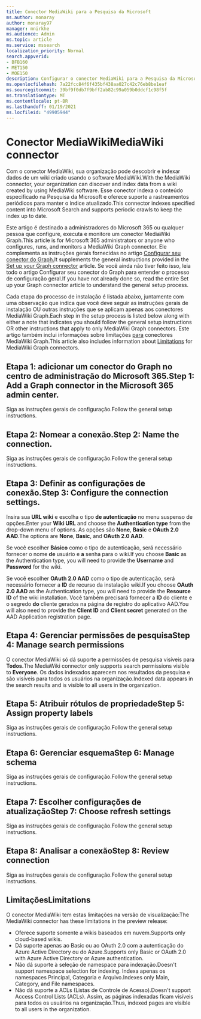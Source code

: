 ```yaml
---
title: Conector MediaWiki para a Pesquisa da Microsoft
ms.author: monaray
author: monaray97
manager: mnirkhe
ms.audience: Admin
ms.topic: article
ms.service: mssearch
localization_priority: Normal
search.appverid:
- BFB160
- MET150
- MOE150
description: Configurar o conector MediaWiki para a Pesquisa da Microsoft
ms.openlocfilehash: 7a22fcc84f6f435bf438aa027c42c76eb8be1eaf
ms.sourcegitcommit: 39bf9f0db7f9bff2ab82c99a059b0ddcf1c98f5f
ms.translationtype: MT
ms.contentlocale: pt-BR
ms.lasthandoff: 01/19/2021
ms.locfileid: "49905944"
---
```

# <a name="mediawiki-connector"></a><span data-ttu-id="e8b95-103">Conector MediaWiki</span><span class="sxs-lookup"><span data-stu-id="e8b95-103">MediaWiki connector</span></span>

<span data-ttu-id="e8b95-104">Com o conector MediaWiki, sua organização pode descobrir e indexar dados de um wiki criado usando o software MediaWiki.</span><span class="sxs-lookup"><span data-stu-id="e8b95-104">With the MediaWiki connector, your organization can discover and index data from a wiki created by using MediaWiki software.</span></span> <span data-ttu-id="e8b95-105">Esse conector indexa o conteúdo especificado na Pesquisa da Microsoft e oferece suporte a rastreamentos periódicos para manter o índice atualizado.</span><span class="sxs-lookup"><span data-stu-id="e8b95-105">This connector indexes specified content into Microsoft Search and supports periodic crawls to keep the index up to date.</span></span>

<span data-ttu-id="e8b95-106">Este artigo é destinado a administradores do Microsoft 365 ou qualquer pessoa que configure, executa e monitore um conector MediaWiki Graph.</span><span class="sxs-lookup"><span data-stu-id="e8b95-106">This article is for Microsoft 365 administrators or anyone who configures, runs, and monitors a MediaWiki Graph connector.</span></span> <span data-ttu-id="e8b95-107">Ele complementa as instruções gerais fornecidas no artigo [Configurar seu conector do Graph.](configure-connector.md)</span><span class="sxs-lookup"><span data-stu-id="e8b95-107">It supplements the general instructions provided in the [Set up your Graph connector](configure-connector.md) article.</span></span> <span data-ttu-id="e8b95-108">Se você ainda não tiver feito isso, leia todo o artigo Configurar seu conector do Graph para entender o processo de configuração geral.</span><span class="sxs-lookup"><span data-stu-id="e8b95-108">If you have not already done so, read the entire Set up your Graph connector article to understand the general setup process.</span></span>

<span data-ttu-id="e8b95-109">Cada etapa do processo de instalação é listada abaixo, juntamente com uma observação que indica que você deve seguir as instruções gerais de instalação OU outras instruções que se aplicam apenas aos conectores MediaWiki Graph.</span><span class="sxs-lookup"><span data-stu-id="e8b95-109">Each step in the setup process is listed below along with either a note that indicates you should follow the general setup instructions OR other instructions that apply to only MediaWiki Graph connectors.</span></span> <span data-ttu-id="e8b95-110">Este artigo também inclui informações sobre limitações [para](#limitations) conectores MediaWiki Graph.</span><span class="sxs-lookup"><span data-stu-id="e8b95-110">This article also includes information about [Limitations](#limitations) for MediaWiki Graph connectors.</span></span> 

## <a name="step-1-add-a-graph-connector-in-the-microsoft-365-admin-center"></a><span data-ttu-id="e8b95-111">Etapa 1: adicionar um conector do Graph no centro de administração do Microsoft 365.</span><span class="sxs-lookup"><span data-stu-id="e8b95-111">Step 1: Add a Graph connector in the Microsoft 365 admin center.</span></span>
<span data-ttu-id="e8b95-112">Siga as instruções gerais de configuração.</span><span class="sxs-lookup"><span data-stu-id="e8b95-112">Follow the general setup instructions.</span></span>

## <a name="step-2-name-the-connection"></a><span data-ttu-id="e8b95-113">Etapa 2: Nomear a conexão.</span><span class="sxs-lookup"><span data-stu-id="e8b95-113">Step 2: Name the connection.</span></span>
<span data-ttu-id="e8b95-114">Siga as instruções gerais de configuração.</span><span class="sxs-lookup"><span data-stu-id="e8b95-114">Follow the general setup instructions.</span></span>
 
## <a name="step-3-configure-the-connection-settings"></a><span data-ttu-id="e8b95-115">Etapa 3: Definir as configurações de conexão.</span><span class="sxs-lookup"><span data-stu-id="e8b95-115">Step 3: Configure the connection settings.</span></span>
<span data-ttu-id="e8b95-116">Insira sua **URL wiki** e escolha o tipo **de autenticação** no menu suspenso de opções.</span><span class="sxs-lookup"><span data-stu-id="e8b95-116">Enter your **Wiki URL** and choose the **Authentication type** from the drop-down menu of options.</span></span> <span data-ttu-id="e8b95-117">As opções são **None**, **Basic** e **OAuth 2.0 AAD**.</span><span class="sxs-lookup"><span data-stu-id="e8b95-117">The options are **None**, **Basic**, and **OAuth 2.0 AAD**.</span></span>

<span data-ttu-id="e8b95-118">Se você escolher **Básico** como o tipo de autenticação, será necessário fornecer o nome **de** usuário e **a** senha para o wiki.</span><span class="sxs-lookup"><span data-stu-id="e8b95-118">If you choose **Basic** as the Authentication type, you will need to provide the **Username** and **Password** for the wiki.</span></span>

<span data-ttu-id="e8b95-119">Se você escolher **OAuth 2.0 AAD** como o tipo de autenticação, será necessário fornecer a **ID** de recurso da instalação wiki.</span><span class="sxs-lookup"><span data-stu-id="e8b95-119">If you choose **OAuth 2.0 AAD** as the Authentication type, you will need to provide the **Resource ID** of the wiki installation.</span></span> <span data-ttu-id="e8b95-120">Você também precisará fornecer a **ID** do cliente e o segredo **do** cliente gerados na página de registro do aplicativo AAD.</span><span class="sxs-lookup"><span data-stu-id="e8b95-120">You will also need to provide the **Client ID** and **Client secret** generated on the AAD Application registration page.</span></span> 

## <a name="step-4-manage-search-permissions"></a><span data-ttu-id="e8b95-121">Etapa 4: Gerenciar permissões de pesquisa</span><span class="sxs-lookup"><span data-stu-id="e8b95-121">Step 4: Manage search permissions</span></span>
<span data-ttu-id="e8b95-122">O conector MediaWiki só dá suporte a permissões de pesquisa visíveis para **Todos.**</span><span class="sxs-lookup"><span data-stu-id="e8b95-122">The MediaWiki connector only supports search permissions visible to **Everyone**.</span></span> <span data-ttu-id="e8b95-123">Os dados indexados aparecem nos resultados da pesquisa e são visíveis para todos os usuários na organização.</span><span class="sxs-lookup"><span data-stu-id="e8b95-123">Indexed data appears in the search results and is visible to all users in the organization.</span></span>

## <a name="step-5-assign-property-labels"></a><span data-ttu-id="e8b95-124">Etapa 5: Atribuir rótulos de propriedade</span><span class="sxs-lookup"><span data-stu-id="e8b95-124">Step 5: Assign property labels</span></span>
<span data-ttu-id="e8b95-125">Siga as instruções gerais de configuração.</span><span class="sxs-lookup"><span data-stu-id="e8b95-125">Follow the general setup instructions.</span></span>

## <a name="step-6-manage-schema"></a><span data-ttu-id="e8b95-126">Etapa 6: Gerenciar esquema</span><span class="sxs-lookup"><span data-stu-id="e8b95-126">Step 6: Manage schema</span></span>
<span data-ttu-id="e8b95-127">Siga as instruções gerais de configuração.</span><span class="sxs-lookup"><span data-stu-id="e8b95-127">Follow the general setup instructions.</span></span>

## <a name="step-7-choose-refresh-settings"></a><span data-ttu-id="e8b95-128">Etapa 7: Escolher configurações de atualização</span><span class="sxs-lookup"><span data-stu-id="e8b95-128">Step 7: Choose refresh settings</span></span>
<span data-ttu-id="e8b95-129">Siga as instruções gerais de configuração.</span><span class="sxs-lookup"><span data-stu-id="e8b95-129">Follow the general setup instructions.</span></span>

## <a name="step-8-review-connection"></a><span data-ttu-id="e8b95-130">Etapa 8: Analisar a conexão</span><span class="sxs-lookup"><span data-stu-id="e8b95-130">Step 8: Review connection</span></span>
<span data-ttu-id="e8b95-131">Siga as instruções gerais de configuração.</span><span class="sxs-lookup"><span data-stu-id="e8b95-131">Follow the general setup instructions.</span></span>

<!---## Troubleshooting-->
<!---To be added-->

## <a name="limitations"></a><span data-ttu-id="e8b95-132">Limitações</span><span class="sxs-lookup"><span data-stu-id="e8b95-132">Limitations</span></span>
<span data-ttu-id="e8b95-133">O conector MediaWiki tem estas limitações na versão de visualização:</span><span class="sxs-lookup"><span data-stu-id="e8b95-133">The MediaWiki connector has these limitations in the preview release:</span></span>

* <span data-ttu-id="e8b95-134">Oferece suporte somente a wikis baseados em nuvem.</span><span class="sxs-lookup"><span data-stu-id="e8b95-134">Supports only cloud-based wikis.</span></span>
* <span data-ttu-id="e8b95-135">Dá suporte apenas ao Basic ou ao OAuth 2.0 com a autenticação do Azure Active Directory ou do Azure.</span><span class="sxs-lookup"><span data-stu-id="e8b95-135">Supports only Basic or OAuth 2.0 with Azure Active Directory or Azure authentication.</span></span>
* <span data-ttu-id="e8b95-136">Não dá suporte à seleção de namespace para indexação.</span><span class="sxs-lookup"><span data-stu-id="e8b95-136">Doesn't support namespace selection for indexing.</span></span> <span data-ttu-id="e8b95-137">Indexa apenas os namespaces Principal, Categoria e Arquivo.</span><span class="sxs-lookup"><span data-stu-id="e8b95-137">Indexes only Main, Category, and File namespaces.</span></span>
* <span data-ttu-id="e8b95-138">Não dá suporte a ACLs (Listas de Controle de Acesso).</span><span class="sxs-lookup"><span data-stu-id="e8b95-138">Doesn't support Access Control Lists (ACLs).</span></span> <span data-ttu-id="e8b95-139">Assim, as páginas indexadas ficam visíveis para todos os usuários na organização.</span><span class="sxs-lookup"><span data-stu-id="e8b95-139">Thus, indexed pages are visible to all users in the organization.</span></span>
